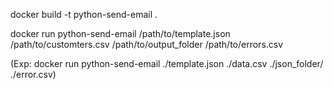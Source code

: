 docker build -t python-send-email .

docker run python-send-email /path/to/template.json /path/to/customters.csv /path/to/output_folder /path/to/errors.csv

(Exp: docker run python-send-email ./template.json ./data.csv ./json_folder/ ./error.csv)